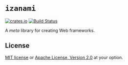 # `izanami`

[![crates.io](https://img.shields.io/crates/v/izanami.svg)](https://crates.io/crates/izanami)
[![Build Status](https://travis-ci.org/ubnt-intrepid/izanami.svg?branch=master)](https://travis-ci.org/ubnt-intrepid/izanami)

A *meta* library for creating Web frameworks.

## License

[MIT license](./LICENSE-MIT) or [Apache License, Version 2.0](./LICENSE-APACHE) at your option.
